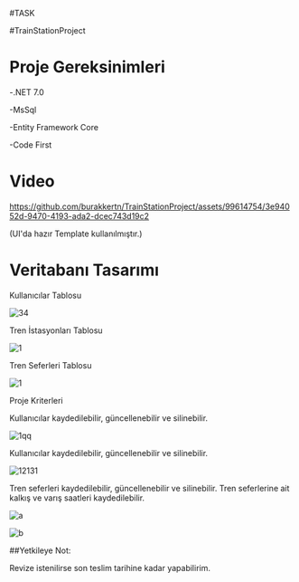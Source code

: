 #TASK

#TrainStationProject
<h1>Proje Gereksinimleri</h1>
<p>-.NET 7.0</p>
<p>-MsSql</p>
<p>-Entity Framework Core</p>
<p>-Code First</p>

# Video

https://github.com/burakkertn/TrainStationProject/assets/99614754/3e94052d-9470-4193-ada2-dcec743d19c2

(UI'da hazır Template kullanılmıştır.)

# Veritabanı Tasarımı

Kullanıcılar Tablosu

![34](https://github.com/burakkertn/TrainStationProject/assets/99614754/1dfa6e02-6442-4a84-a556-16190d89aa1f)


Tren İstasyonları Tablosu

![1](https://github.com/burakkertn/TrainStationProject/assets/99614754/54c5d142-931f-4029-82c7-7ae818e2bb35)

Tren Seferleri Tablosu

![1](https://github.com/burakkertn/TrainStationProject/assets/99614754/7465c75a-536f-4a3b-88a1-8c59754a8e59)


Proje Kriterleri

Kullanıcılar kaydedilebilir, güncellenebilir ve silinebilir.

![1qq](https://github.com/burakkertn/TrainStationProject/assets/99614754/ffa583e8-12f5-46ed-8e53-fd02193cd168)

Kullanıcılar kaydedilebilir, güncellenebilir ve silinebilir.

![12131](https://github.com/burakkertn/TrainStationProject/assets/99614754/fb942330-3acd-48f2-ad54-dd6bde02c81d)

Tren seferleri kaydedilebilir, güncellenebilir ve silinebilir.
Tren seferlerine ait kalkış ve varış saatleri kaydedilebilir.

![a](https://github.com/burakkertn/TrainStationProject/assets/99614754/1d6a64d3-ba4f-4fb8-a962-5db97bae5761)

![b](https://github.com/burakkertn/TrainStationProject/assets/99614754/e9a54a3c-1693-4cba-8d39-d49ddbcd036d)

##Yetkileye Not:

Revize istenilirse son teslim tarihine kadar yapabilirim.
